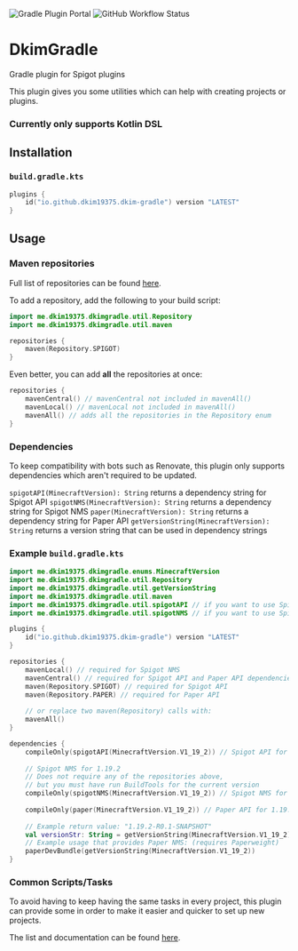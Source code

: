 ![Gradle Plugin Portal](https://img.shields.io/gradle-plugin-portal/v/io.github.dkim19375.dkim-gradle?label=Gradle%20Plugin%20Portal)
![GitHub Workflow Status](https://img.shields.io/github/actions/workflow/status/dkim19375/DkimGradle/gradle-test.yml?branch=master)
# DkimGradle
Gradle plugin for Spigot plugins

This plugin gives you some utilities which can help with creating projects or plugins.

### Currently only supports Kotlin DSL

## Installation
### `build.gradle.kts`
```kotlin
plugins {
    id("io.github.dkim19375.dkim-gradle") version "LATEST"
}
```

## Usage
### Maven repositories
Full list of repositories can be found [here](https://github.com/dkim19375/DkimGradle/blob/master/src/main/kotlin/me/dkim19375/dkimgradle/util/Repository.kt).

To add a repository, add the following to your build script:
```kotlin
import me.dkim19375.dkimgradle.util.Repository
import me.dkim19375.dkimgradle.util.maven

repositories {
    maven(Repository.SPIGOT)
}
```
Even better, you can add **all** the repositories at once:
```kotlin
repositories {
    mavenCentral() // mavenCentral not included in mavenAll()
    mavenLocal() // mavenLocal not included in mavenAll()
    mavenAll() // adds all the repositories in the Repository enum
}
```
### Dependencies
To keep compatibility with bots such as Renovate, this plugin only supports dependencies
which aren't required to be updated.

`spigotAPI(MinecraftVersion): String` returns a dependency string for Spigot API
`spigotNMS(MinecraftVersion): String` returns a dependency string for Spigot NMS
`paper(MinecraftVersion): String` returns a dependency string for Paper API
`getVersionString(MinecraftVersion): String` returns a version string that can be used in dependency strings


### Example `build.gradle.kts`
```kotlin
import me.dkim19375.dkimgradle.enums.MinecraftVersion
import me.dkim19375.dkimgradle.util.Repository
import me.dkim19375.dkimgradle.util.getVersionString
import me.dkim19375.dkimgradle.util.maven
import me.dkim19375.dkimgradle.util.spigotAPI // if you want to use Spigot API
import me.dkim19375.dkimgradle.util.spigotNMS // if you want to use Spigot NMS

plugins {
    id("io.github.dkim19375.dkim-gradle") version "LATEST"
}

repositories {
    mavenLocal() // required for Spigot NMS
    mavenCentral() // required for Spigot API and Paper API dependencies
    maven(Repository.SPIGOT) // required for Spigot API
    maven(Repository.PAPER) // required for Paper API
    
    // or replace two maven(Repository) calls with:
    mavenAll()
}

dependencies {
    compileOnly(spigotAPI(MinecraftVersion.V1_19_2)) // Spigot API for 1.19.2
    
    // Spigot NMS for 1.19.2
    // Does not require any of the repositories above,
    // but you must have run BuildTools for the current version
    compileOnly(spigotNMS(MinecraftVersion.V1_19_2)) // Spigot NMS for 1.19.2
    
    compileOnly(paper(MinecraftVersion.V1_19_2)) // Paper API for 1.19.2
    
    // Example return value: "1.19.2-R0.1-SNAPSHOT"
    val versionStr: String = getVersionString(MinecraftVersion.V1_19_2)
    // Example usage that provides Paper NMS: (requires Paperweight)
    paperDevBundle(getVersionString(MinecraftVersion.V1_19_2))
}
```
### Common Scripts/Tasks
To avoid having to keep having the same tasks in every project,
this plugin can provide some in order to make it easier and quicker to set up new projects.

The list and documentation can be found 
[here](https://github.com/dkim19375/DkimGradle/blob/master/src/main/kotlin/me/dkim19375/dkimgradle/util/CommonScripts.kt).
